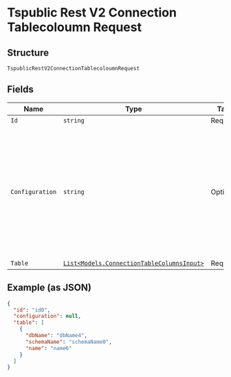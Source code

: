 
# Tspublic Rest V2 Connection Tablecoloumn Request

## Structure

`TspublicRestV2ConnectionTablecoloumnRequest`

## Fields

| Name | Type | Tags | Description |
|  --- | --- | --- | --- |
| `Id` | `string` | Required | The GUID of the connection |
| `Configuration` | `string` | Optional | A JSON object of the connection metadata. If this field is left empty, then the configuration saved in the connection is considered.<br><br>To get the tables based on a different configuration, include required attributes in the connection configuration JSON.<br><br>Example:<br><br>Get tables from Snowflake with a different user account than specified in the connection: {"user":"test_user","password":"test_pwd","role":"test_role"}<br><br>Get tables from Redshift for different database than specified in the connection: {"database":"test_db"} |
| `Table` | [`List<Models.ConnectionTableColumnsInput>`](../../doc/models/connection-table-columns-input.md) | Required | List of table details |

## Example (as JSON)

```json
{
  "id": "id0",
  "configuration": null,
  "table": [
    {
      "dbName": "dbName4",
      "schemaName": "schemaName0",
      "name": "name6"
    }
  ]
}
```


